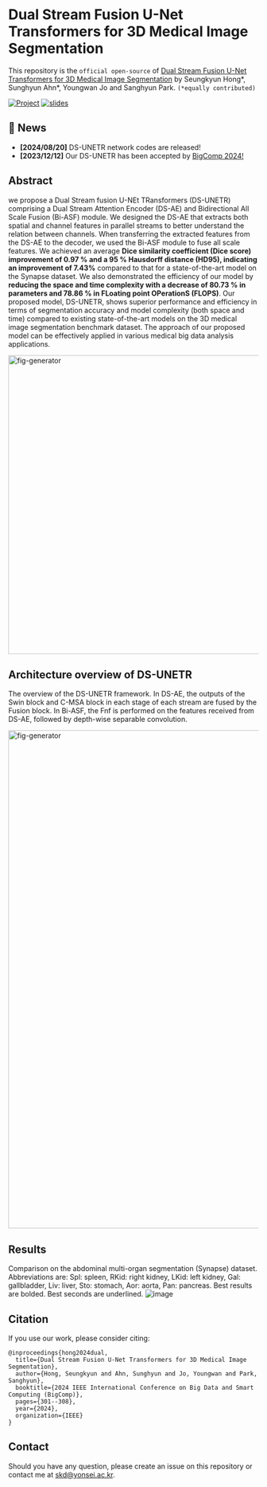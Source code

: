 # Dual Stream Fusion U-Net Transformers for 3D Medical Image Segmentation

This repository is the ```official open-source``` of [Dual Stream Fusion U-Net Transformers for 3D Medical Image Segmentation](https://ieeexplore.ieee.org/abstract/document/10488278)
by Seungkyun Hong*, Sunghyun Ahn*, Youngwan Jo and Sanghyun Park. ```(*equally contributed)```  
  
[![Project](https://img.shields.io/badge/Project-Website(KOR)-87CEEB)](https://shacoding.com/2024/02/22/dual-stream-fusion-u-net-transformers-for-3d-medical-image-segmentation-ieee-bigcomp-2024/)
[![slides](https://img.shields.io/badge/Presentation-Slides(ENG)-B762C1)](https://shacoding.com/wp-content/uploads/2024/02/DS-UNETR_BIGCOMP2024.pdf)

## 📣 News
* **[2024/08/20]** DS-UNETR network codes are released!
* **[2023/12/12]** Our DS-UNETR has been accepted by [BigComp 2024!](https://bigcomputing.org/conf2024/)

## Abstract
we propose a Dual Stream fusion U-NEt TRansformers (DS-UNETR) comprising a Dual Stream Attention Encoder (DS-AE) and Bidirectional All Scale Fusion (Bi-ASF) module. We designed the DS-AE that extracts both spatial and channel features in parallel streams to better understand the relation between channels. When transferring the extracted features from the DS-AE to the decoder, we used the Bi-ASF module to fuse all scale features. We achieved an average **Dice similarity coefficient (Dice score) improvement of 0.97 % and a 95 % Hausdorff distance (HD95), indicating an improvement of 7.43%** compared to that for a state-of-the-art model on the Synapse dataset. We also demonstrated the efficiency of our model by **reducing the space and time complexity with a decrease of 80.73 % in parameters and 78.86 % in FLoating point OPerationS (FLOPS)**. Our proposed model, DS-UNETR, shows superior performance and efficiency in terms of segmentation accuracy and model complexity (both space and time) compared to existing state-of-the-art models on the 3D medical image segmentation benchmark dataset. The approach of our proposed model can be effectively applied in various medical big data analysis applications.

<img width="600" alt="fig-generator" src="https://github.com/user-attachments/assets/6b9f1fec-2f5f-450c-a8a4-f67add3cd5f0">


## Architecture overview of DS-UNETR
The overview of the DS-UNETR framework. In DS-AE, the outputs of the Swin block and C-MSA block in each stage of each stream are fused by the Fusion block. In Bi-ASF, the Fnf is performed on the features received from DS-AE, followed
 by depth-wise separable convolution.

 <img width="1000" alt="fig-generator" src="https://github.com/user-attachments/assets/ce2e1990-caaa-4dc8-a39c-947a42e01d8d">

 ## Results
 Comparison on the abdominal multi-organ segmentation (Synapse) dataset. Abbreviations are: Spl: spleen, RKid: right kidney, LKid: left kidney, Gal: gallbladder, Liv: liver, Sto: stomach, Aor: aorta, Pan: pancreas. Best results are bolded. Best seconds are underlined.
![image](https://github.com/user-attachments/assets/a36dcd34-1f45-4feb-9865-a0e26babc5ed)


## Citation
If you use our work, please consider citing:  
```Shell
@inproceedings{hong2024dual,
  title={Dual Stream Fusion U-Net Transformers for 3D Medical Image Segmentation},
  author={Hong, Seungkyun and Ahn, Sunghyun and Jo, Youngwan and Park, Sanghyun},
  booktitle={2024 IEEE International Conference on Big Data and Smart Computing (BigComp)},
  pages={301--308},
  year={2024},
  organization={IEEE}
}

```

## Contact
Should you have any question, please create an issue on this repository or contact me at skd@yonsei.ac.kr.
